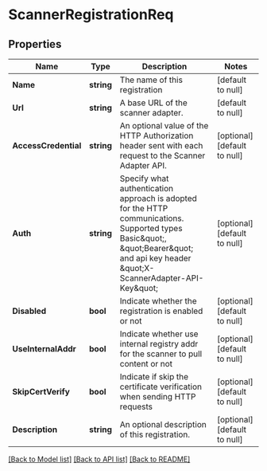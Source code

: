# ScannerRegistrationReq

## Properties
Name | Type | Description | Notes
------------ | ------------- | ------------- | -------------
**Name** | **string** | The name of this registration | [default to null]
**Url** | **string** | A base URL of the scanner adapter. | [default to null]
**AccessCredential** | **string** | An optional value of the HTTP Authorization header sent with each request to the Scanner Adapter API.  | [optional] [default to null]
**Auth** | **string** | Specify what authentication approach is adopted for the HTTP communications. Supported types Basic\&quot;, \&quot;Bearer\&quot; and api key header \&quot;X-ScannerAdapter-API-Key\&quot;  | [optional] [default to null]
**Disabled** | **bool** | Indicate whether the registration is enabled or not | [optional] [default to null]
**UseInternalAddr** | **bool** | Indicate whether use internal registry addr for the scanner to pull content or not | [optional] [default to null]
**SkipCertVerify** | **bool** | Indicate if skip the certificate verification when sending HTTP requests | [optional] [default to null]
**Description** | **string** | An optional description of this registration. | [optional] [default to null]

[[Back to Model list]](../README.md#documentation-for-models) [[Back to API list]](../README.md#documentation-for-api-endpoints) [[Back to README]](../README.md)


